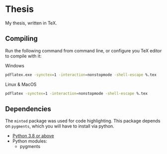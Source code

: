 # Thesis
My thesis, written in TeX.

## Compiling
Run the following command from command line, or configure you TeX editor to compile with it:

Windows
```bash
pdflatex.exe -synctex=1 -interaction=nonstopmode -shell-escape %.tex
```

Linux & MacOS
```bash
pdflatex -synctex=1 -interaction=nonstopmode -shell-escape %.tex
```

## Dependencies
The `minted` package was used for code highlighting. This package depends on
`pygments`, which you will have to install via python.

- [Python 3.8 or above](https://www.python.org/downloads/)
- Python modules:
  - pygments
